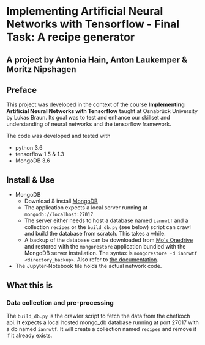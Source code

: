# Implementing Artificial Neural Networks with Tensorflow - Final Task: A recipe generator
## A project by Antonia Hain, Anton Laukemper & Moritz Nipshagen

## Preface
This project was developed in the context of the course **Implementing Artificial Neural Networks with Tensorflow** taught at Osnabrück University by Lukas Braun. Its goal was to test and enhance our skillset and understanding of neural networks and the tensorflow framework.

The code was developed and tested with
* python 3.6
* tensorflow 1.5 & 1.3
* MongoDB 3.6

## Install & Use
* MongoDB
    * Download & install [MongoDB](https://docs.mongodb.com/manual/installation/)
    * The application expects a local server running at `mongodb://localhost:27017`
    * The server either needs to host a database named `iannwtf` and a collection `recipes` or the `build_db.py` (see below) script can crawl and build the database from scratch. This takes a while.
    * A backup of the database can be downloaded from [Mo's Onedrive](https://1drv.ms/f/s!Am3LtCW8Ozvuh7J19osxy3B-qIucfQ) and restored with the `mongorestore` application bundled with the MongoDB server installation. The syntax is `mongorestore -d iannwtf <directory_backup>`. Also refer to [the documentation](https://docs.mongodb.com/manual/reference/program/mongorestore/).
* The Jupyter-Notebook file holds the actual network code.

## What this is

### Data collection and pre-processing
The `build_db.py` is the crawler script to fetch the data from the chefkoch api. It expects a local hosted mongo_db database running at port 27017 with a db named `iannwtf`. It will create a collection named `recipes` and remove it if it already exists.
